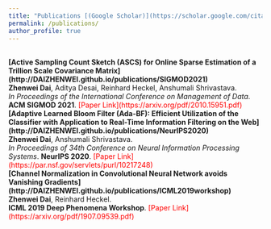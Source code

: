 ```yaml
---
title: "Publications [(Google Scholar)](https://scholar.google.com/citations?user=f73pQXsAAAAJ&hl=en&oi=ao)"
permalink: /publications/
author_profile: true
---
```


<br>
<b>[Active Sampling Count Sketch (ASCS) for Online Sparse Estimation of a Trillion Scale Covariance Matrix](http://DAIZHENWEI.github.io/publications/SIGMOD2021)</b> <br> 
<b>Zhenwei Dai</b>,  Aditya Desai, Reinhard Heckel, Anshumali Shrivastava. <br> 
<i>In Proceedings of the International Conference on Management of Data</i>. <b>ACM SIGMOD 2021</b>.  <span style="color:red"> [Paper Link](https://arxiv.org/pdf/2010.15951.pdf)</span>

<br>
<b>[Adaptive Learned Bloom Filter (Ada-BF): Efficient Utilization of the Classifier with Application to Real-Time Information Filtering on the Web](http://DAIZHENWEI.github.io/publications/NeurIPS2020)</b> <br> 
<b>Zhenwei Dai</b>, Anshumali Shrivastava. <br> 
<i>In Proceedings of 34th Conference on Neural Information Processing Systems</i>. <b>NeurIPS 2020</b>.  <span style="color:red"> [Paper Link](https://par.nsf.gov/servlets/purl/10217248)</span>

<br>
<b>[Channel Normalization in Convolutional Neural Network avoids Vanishing Gradients](http://DAIZHENWEI.github.io/publications/ICML2019workshop)</b> <br> 
<b>Zhenwei Dai</b>, Reinhard Heckel. <br> 
<b>ICML 2019 Deep Phenomena Workshop</b>.  <span style="color:red">[Paper Link](https://arxiv.org/pdf/1907.09539.pdf)</span>